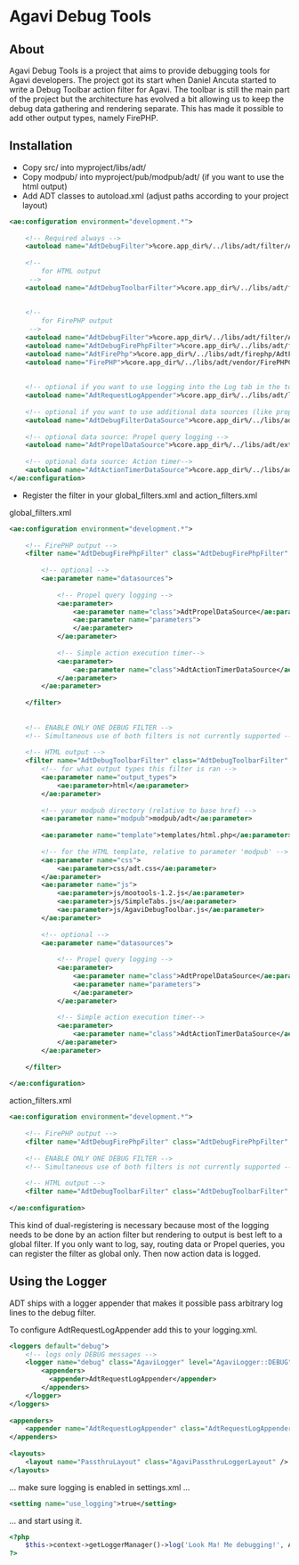 # Agavi Debug Tools

## About
Agavi Debug Tools is a project that aims to provide debugging tools for Agavi developers. The project got its start when Daniel Ancuta started to write a Debug Toolbar action filter for Agavi. The toolbar is still the main part of the project but the architecture has evolved a bit allowing us to keep the debug data gathering and rendering separate. This has made it possible to add other output types, namely FirePHP.

## Installation
 * Copy src/ into myproject/libs/adt/
 * Copy modpub/ into myproject/pub/modpub/adt/ (if you want to use the html output)
 * Add ADT classes to autoload.xml (adjust paths according to your project layout)

```xml
<ae:configuration environment="development.*">
 
	<!-- Required always -->
	<autoload name="AdtDebugFilter">%core.app_dir%/../libs/adt/filter/AdtDebugFilter.class.php</autoload>
 
	<!--
		for HTML output
	 -->
	<autoload name="AdtDebugToolbarFilter">%core.app_dir%/../libs/adt/filter/AdtDebugToolbarFilter.class.php</autoload>
 
 
	<!--
		for FirePHP output
	 -->
	<autoload name="AdtDebugFilter">%core.app_dir%/../libs/adt/filter/AdtDebugFilter.class.php</autoload>
	<autoload name="AdtDebugFirePhpFilter">%core.app_dir%/../libs/adt/filter/AdtDebugFirePhpFilter.class.php</autoload>
	<autoload name="AdtFirePhp">%core.app_dir%/../libs/adt/firephp/AdtFirePhp.class.php</autoload>
	<autoload name="FirePHP">%core.app_dir%/../libs/adt/vendor/FirePHPCore/FirePHP.class.php</autoload>
 
 
	<!-- optional if you want to use logging into the Log tab in the toolbar -->
	<autoload name="AdtRequestLogAppender">%core.app_dir%/../libs/adt/logging/AdtRequestLogAppender.class.php</autoload>
 
	<!-- optional if you want to use additional data sources (like propel logging)-->
	<autoload name="AdtDebugFilterDataSource">%core.app_dir%/../libs/adt/datasource/AdtDebugFilterDataSource.class.php</autoload>
 
	<!-- optional data source: Propel query logging -->
	<autoload name="AdtPropelDataSource">%core.app_dir%/../libs/adt/extras/AdtPropelDataSource.class.php</autoload>
 
	<!-- optional data source: Action timer-->
	<autoload name="AdtActionTimerDataSource">%core.app_dir%/../libs/adt/extras/AdtActionTimerDataSource.class.php</autoload>
</ae:configuration>

```

 * Register the filter in your global_filters.xml and action_filters.xml

global_filters.xml

```xml
<ae:configuration environment="development.*">
 
	<!-- FirePHP output -->
	<filter name="AdtDebugFirePhpFilter" class="AdtDebugFirePhpFilter" enabled="true">
 
		<!-- optional -->
		<ae:parameter name="datasources">
 
			<!-- Propel query logging -->
			<ae:parameter>
				<ae:parameter name="class">AdtPropelDataSource</ae:parameter>
				<ae:parameter name="parameters">
				</ae:parameter>
			</ae:parameter>
 
			<!-- Simple action execution timer-->
			<ae:parameter>
				<ae:parameter name="class">AdtActionTimerDataSource</ae:parameter>
			</ae:parameter>
		</ae:parameter>
 
	</filter>
 
 
	<!-- ENABLE ONLY ONE DEBUG FILTER -->
	<!-- Simultaneous use of both filters is not currently supported -->
 
	<!-- HTML output -->
	<filter name="AdtDebugToolbarFilter" class="AdtDebugToolbarFilter"  enabled="false">
		<!-- for what output types this filter is ran -->
		<ae:parameter name="output_types">
			<ae:parameter>html</ae:parameter>
		</ae:parameter>
 
		<!-- your modpub directory (relative to base href) -->
		<ae:parameter name="modpub">modpub/adt</ae:parameter>
 
		<ae:parameter name="template">templates/html.php</ae:parameter>
 
		<!-- for the HTML template, relative to parameter 'modpub' -->
		<ae:parameter name="css">
			<ae:parameter>css/adt.css</ae:parameter>
		</ae:parameter>
		<ae:parameter name="js">
			<ae:parameter>js/mootools-1.2.js</ae:parameter>
			<ae:parameter>js/SimpleTabs.js</ae:parameter>
			<ae:parameter>js/AgaviDebugToolbar.js</ae:parameter>
		</ae:parameter>
 
		<!-- optional -->
		<ae:parameter name="datasources">
 
			<!-- Propel query logging -->
			<ae:parameter>
				<ae:parameter name="class">AdtPropelDataSource</ae:parameter>
				<ae:parameter name="parameters">
				</ae:parameter>
			</ae:parameter>
 
			<!-- Simple action execution timer-->
			<ae:parameter>
				<ae:parameter name="class">AdtActionTimerDataSource</ae:parameter>
			</ae:parameter>
		</ae:parameter>
 
	</filter>
 
</ae:configuration>
```

action_filters.xml

```xml
<ae:configuration environment="development.*">
 
	<!-- FirePHP output -->
	<filter name="AdtDebugFirePhpFilter" class="AdtDebugFirePhpFilter" enabled="true" />
 
	<!-- ENABLE ONLY ONE DEBUG FILTER -->
	<!-- Simultaneous use of both filters is not currently supported -->
 
	<!-- HTML output -->
	<filter name="AdtDebugToolbarFilter" class="AdtDebugToolbarFilter" enabled="false" />
 
</ae:configuration>

```

This kind of dual-registering is necessary because most of the logging needs to be done by an action filter but rendering to output is best left to a global filter. If you only want to log, say, routing data or Propel queries, you can register the filter as global only. Then now action data is logged.

## Using the Logger

ADT ships with a logger appender that makes it possible pass arbitrary log lines to the debug filter.

To configure AdtRequestLogAppender add this to your logging.xml.

```xml
<loggers default="debug">
	<!-- logs only DEBUG messages -->
	<logger name="debug" class="AgaviLogger" level="AgaviLogger::DEBUG">
		<appenders>
		  <appender>AdtRequestLogAppender</appender>
		</appenders>
	</logger>
</loggers>
 
<appenders>
	<appender name="AdtRequestLogAppender" class="AdtRequestLogAppender" layout="PassthruLayout" />
</appenders>
 
<layouts>
	<layout name="PassthruLayout" class="AgaviPassthruLoggerLayout" />
</layouts>

```

... make sure logging is enabled in settings.xml ... 

```xml
<setting name="use_logging">true</setting>
```

... and start using it.

```php
<?php
	$this->context->getLoggerManager()->log('Look Ma! Me debugging!', AgaviLogger::DEBUG);
?>
```

